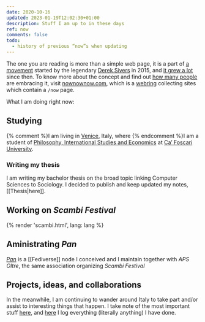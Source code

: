 ```yaml
---
date: 2020-10-16
updated: 2023-01-19T12:02:30+01:00
description: Stuff I am up to in these days
ref: now
comments: false
todo:
  - history of previous “now”s when updating
---
```

<div class='blue box'>
	The one you are reading is more than a simple web page, it is a part of <a href='https://sive.rs/nowff' title='Now page - Derek Sivers'>a movement</a> started by the legendary <a href='https://sive.rs' title='Derek Sivers’ personal website'>Derek Sivers</a> in 2015, and <a href='https://sive.rs/now3'>it grew a lot</a> since then. To know more about the concept and find out <a href='https://nownownow.com' title='NowNowNow'>how many people</a> are embracing it, visit <a href='https://nownownow.com/about' title='About NowNowNow'>nownownow.com</a>, which is a <a href='https://en.wikipedia.org/wiki/Webring' title='Webring on Wikipedia'>webring</a> collecting sites which contain a <code>/now</code> page.
</div>

What I am doing right now:

## Studying

{% comment %}I am living in [Venice](https://www.comune.venezia.it/ 'Venice institutional website'), Italy, where {% endcomment %}I am a student of [Philosophy, International Studies and Economics](https://unive.it/pise 'PISE course page on UniVe website') at [Ca’ Foscari University](https://unive.it 'Ca’ Foscari University website').

### Writing my thesis

I am writing my bachelor thesis on the broad topic linking Computer Sciences to Sociology. I decided to publish and keep updated my notes, [[Thesis|here]].

## Working on <cite>Scambi Festival</cite>

{% render 'scambi.html', lang: lang %}

## Aministrating <cite>Pan</cite>

<cite>[Pan](https://pan.rent 'Pan social')</cite> is a [[Fediverse]] node I conceived and I maintain together with <cite>APS Oltre</cite>, the same association organizing <cite>Scambi Festival</cite>

## Projects, ideas, and collaborations

In the meanwhile, I am continuing to wander around Italy to take part and/or assist to interesting things that happen. I take note of the most important stuff [here](https://tommi.space/stuff 'Stuff - tommi.space'), and <a href='https://tommi.space/tutto' hreflang='it' title='Tutto quello che ho fatto'>here</a> I log everything (literally anything) I have done.